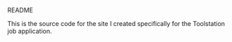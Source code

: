 README

This is the source code for the site I created specifically for the Toolstation job application.

